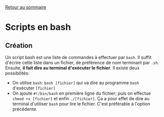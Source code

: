 <a href="http://skutnik.iiens.net/cours/OSS">Retour au sommaire</a>

# Scripts en bash

## Création

Un script bash est une liste de commandes à effectuer par `bash`. Il suffit d'écrire cette liste dans un fichier, de préférence de nom terminant par `.sh`. Ensuite, __il fait dire au terminal d'exécuter le fichier__. Il existe deux possibilités:

- On utilise `bash`: `bash [fichier]` qui va dire au programme `bash` d'exécuter `[fichier]`
- On ajoute `#!/bin/bash` en première ligne du fichier; puis on effectue `chmod +x [fichier]` et enfin `./[fichier]`. Ça a pour effet de dire au terminal d'utiliser `bash` pour lire le fichier. C'est préférable à l'option précédente.
